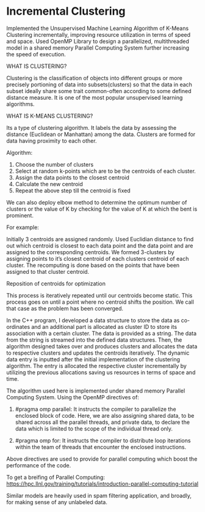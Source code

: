 # Incremental Clustering
Implemented the Unsupervised Machine Learning Algorithm of K-Means Clustering incrementally, improving resource utilization in terms of speed and space. Used OpenMP Library to design a parallelized, multithreaded model in a shared memory Parallel Computing System further increasing the speed of execution.

WHAT IS CLUSTERING?

Clustering is the classification of objects into different groups or more precisely portioning of data into subsets(clusters) so that the data in each subset ideally share some trait common-often according to some defined distance measure. It is one of the most popular unsupervised learning algorithms.

WHAT IS K-MEANS CLUSTERING?

Its a type of clustering algorithm. It labels the data by assessing the distance (Euclidean or Manhattan) among the data. Clusters are formed for data having proximity to each other.

Algorithm:

1) Choose the number of clusters
2) Select at random k-points which are to be the centroids of each cluster.
3) Assign the data points to the closest centroid
4) Calculate the new centroid
5) Repeat the above step till the centroid is fixed

We can also deploy elbow method to determine the optimum number of clusters or the value of K by checking for the value of K at which the bent is prominent.

For example:

Initially 3 centroids are assigned randomly.
Used Euclidian distance to find out which centroid is closest to each data point and the data point and are assigned to the corresponding centroids.
We formed 3-clusters by assigning points to it’s closest centroid of each clusters centroid of each cluster. The recomputing is done based on the points that have been assigned to that cluster centroid.

Reposition of centroids for optimization

This process is iteratively repeated until our centroids become static. This process goes on until a point where no centroid shifts the position. We call that case as the problem has been converged.
 
In the C++ program, I developed a data structure to store the data as co-ordinates and an additional part is allocated as cluster ID to store its association with a certain cluster. The data is provided as a string. The data from the string is streamed into the defined data structures. Then, the algorithm designed takes over and produces clusters and allocates the data to respective clusters and updates the centroids iteratively. The dynamic data entry is inputted after the initial implementation of the clustering algorithm. The entry is allocated the respective cluster incrementally by utilizing the previous allocations saving us resources in terms of space and time.

The algorithm used here is implemented under shared memory Parallel Computing System. Using the OpenMP directives of:

1) #pragma omp parallel: It instructs the compiler to parallelize the enclosed block of code. Here, we are also assigning shared data, to be shared across all the parallel threads, and private data, to declare the data which is limited to the scope of the individual thread only.

2) #pragma omp for: It instructs the compiler to distribute loop iterations within the team of threads that encounter the enclosed instructions.

Above directives are used to provide for parallel computing which boost the performance of the code.

To get a breifing of Parallel Computing: https://hpc.llnl.gov/training/tutorials/introduction-parallel-computing-tutorial

Similar models are heavily used in spam filtering application, and broadly, for making sense of any unlabeled data.
